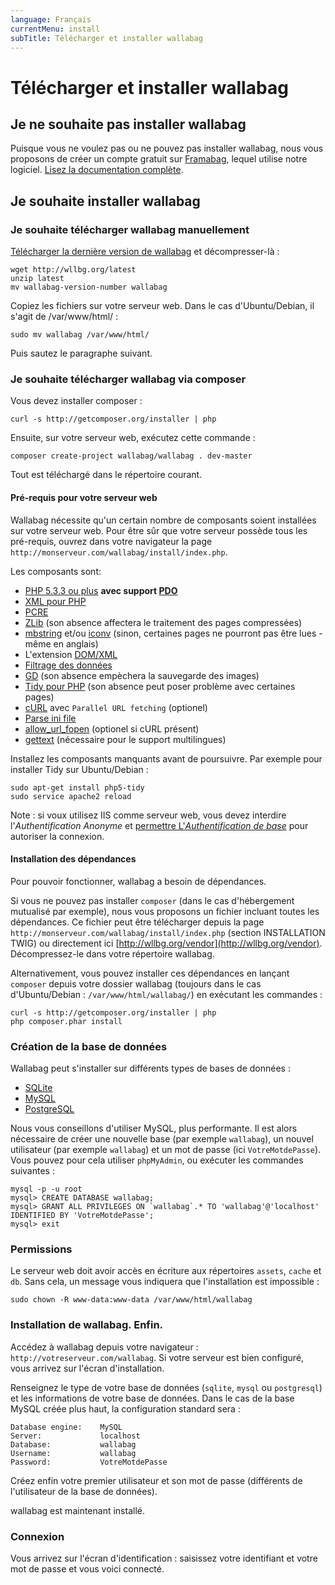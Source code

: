 ```yaml
---
language: Français
currentMenu: install
subTitle: Télécharger et installer wallabag
---
```


# Télécharger et installer wallabag

## Je ne souhaite pas installer wallabag

Puisque vous ne voulez pas ou ne pouvez pas installer wallabag, nous vous proposons de créer un compte gratuit sur [Framabag](https://framabag.org/), lequel utilise notre logiciel. [Lisez la documentation complète](../Utilisateur/Framabag.md).

## Je souhaite installer wallabag

### Je souhaite télécharger wallabag manuellement

[Télécharger la dernière version de wallabag](http://wllbg.org/latest) et décompresser-là :

    wget http://wllbg.org/latest
    unzip latest
    mv wallabag-version-number wallabag

Copiez les fichiers sur votre serveur web. Dans le cas d'Ubuntu/Debian, il s'agit de /var/www/html/ :

    sudo mv wallabag /var/www/html/

Puis sautez le paragraphe suivant.

### Je souhaite télécharger wallabag via composer

Vous devez installer composer : 

    curl -s http://getcomposer.org/installer | php

Ensuite, sur votre serveur web, exécutez cette commande : 

    composer create-project wallabag/wallabag . dev-master

Tout est téléchargé dans le répertoire courant.

#### Pré-requis pour votre serveur web

Wallabag nécessite qu'un certain nombre de composants soient installées sur votre serveur web.
Pour être sûr que votre serveur possède tous les pré-requis, ouvrez dans votre navigateur la page `http://monserveur.com/wallabag/install/index.php`.

Les composants sont:   
 
* [PHP 5.3.3 ou plus](http://php.net/manual/fr/install.php) **avec support [PDO](http://php.net/manual/en/book.pdo.php)**
* [XML pour PHP](http://php.net/fr/xml)
* [PCRE](http://php.net/fr/pcre)
* [ZLib](http://php.net/en/zlib) (son absence affectera le traitement des pages compressées)
* [mbstring](http://php.net/en/mbstring) et/ou [iconv](http://php.net/en/iconv) (sinon, certaines pages ne pourront pas être lues - même en anglais)
* L'extension [DOM/XML](http://php.net/manual/en/book.dom.php)
* [Filtrage des données](http://php.net/manual/fr/book.filter.php)
* [GD](http://php.net/manual/en/book.image.php) (son absence empèchera la sauvegarde des images)
* [Tidy pour PHP](http://php.net/fr/tidy) (son absence peut poser problème avec certaines pages)
* [cURL](http://php.net/fr/curl) avec `Parallel URL fetching` (optionel)
* [Parse ini file](http://uk.php.net/manual/en/function.parse-ini-file.php) 
* [allow_url_fopen](http://www.php.net/manual/fr/filesystem.configuration.php#ini.allow-url-fopen) (optionel si cURL présent)
* [gettext](http://php.net/manual/fr/book.gettext.php) (nécessaire pour le support multilingues)

Installez les composants manquants avant de poursuivre. Par exemple pour installer Tidy sur Ubuntu/Debian :

    sudo apt-get install php5-tidy
    sudo service apache2 reload
    
Note : si voux utilisez IIS comme serveur web, vous devez interdire l'*Authentification Anonyme* et [permettre L'*Authentification de base*](https://technet.microsoft.com/en-us/library/cc772009%28v=ws.10%29.aspx) pour autoriser la connexion.

#### Installation des dépendances

Pour pouvoir fonctionner, wallabag a besoin de dépendances. 

Si vous ne pouvez pas installer `composer` (dans le cas d'hébergement mutualisé par exemple), nous vous proposons un fichier
incluant toutes les dépendances. Ce fichier peut être télécharger depuis la page `http://monserveur.com/wallabag/install/index.php` (section INSTALLATION TWIG) ou directement ici [http://wllbg.org/vendor](http://wllbg.org/vendor). Décompressez-le dans votre répertoire wallabag.

Alternativement, vous pouvez installer ces dépendances en lançant `composer` depuis votre dossier wallabag (toujours dans le cas d'Ubuntu/Debian : <code>/var/www/html/wallabag/</code>) en exécutant les commandes :

    curl -s http://getcomposer.org/installer | php
    php composer.phar install

### Création de la base de données

Wallabag peut s'installer sur différents types de bases de données :

* [SQLite](http://php.net/manual/fr/book.sqlite.php) 
* [MySQL](http://php.net/manual/fr/book.mysql.php)
* [PostgreSQL](http://php.net/manual/fr/book.pgsql.php)

Nous vous conseillons d'utiliser MySQL, plus performante. Il est alors nécessaire de créer une nouvelle base (par exemple `wallabag`), un nouvel utilisateur (par exemple  `wallabag`) et un mot de passe (ici `VotreMotdePasse`). Vous pouvez pour cela utiliser `phpMyAdmin`, ou exécuter les commandes suivantes :

    mysql -p -u root
    mysql> CREATE DATABASE wallabag;
    mysql> GRANT ALL PRIVILEGES ON `wallabag`.* TO 'wallabag'@'localhost' IDENTIFIED BY 'VotreMotdePasse';
    mysql> exit

### Permissions

Le serveur web doit avoir accès en écriture aux répertoires `assets`, `cache` et `db`. Sans cela, un message vous indiquera que l'installation est impossible :

    sudo chown -R www-data:www-data /var/www/html/wallabag

### Installation de wallabag. Enfin.

Accédez à wallabag depuis votre navigateur : `http://votreserveur.com/wallabag`. Si votre serveur est bien configuré, vous arrivez sur l'écran d'installation.

Renseignez le type de votre base de données (`sqlite`, `mysql` ou `postgresql`) et les informations de votre base de données. Dans le cas de la base MySQL créée plus haut, la configuration standard sera :

    Database engine:    MySQL
    Server:             localhost
    Database: 	        wallabag
    Username:	        wallabag
    Password:	        VotreMotdePasse

Créez enfin votre premier utilisateur et son mot de passe (différents de l'utilisateur de la base de données).

wallabag est maintenant installé.

### Connexion

Vous arrivez sur l'écran d'identification : saisissez votre identifiant et votre mot de passe et vous voici connecté.
